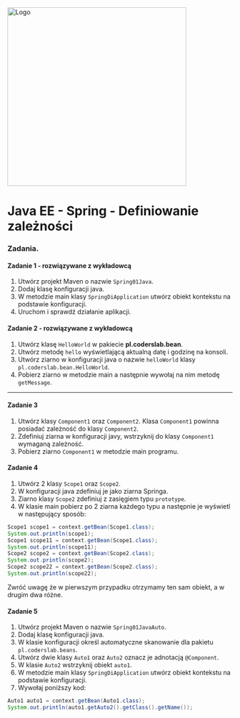 <img alt="Logo" src="http://coderslab.pl/svg/logo-coderslab.svg" width="400">

# Java EE  - Spring - Definiowanie zależności

### Zadania.


#### Zadanie 1 - rozwiązywane z wykładowcą

1. Utwórz projekt Maven o nazwie `Spring01Java`.
1. Dodaj klasę konfiguracji java.
2. W metodzie main klasy `SpringDiApplication` utwórz obiekt kontekstu na podstawie konfiguracji.
3. Uruchom i sprawdź działanie aplikacji.


#### Zadanie 2 - rozwiązywane z wykładowcą

1. Utwórz klasę `HelloWorld` w pakiecie **pl.coderslab.bean**.
2. Utwórz metodę `hello` wyświetlającą aktualną datę i godzinę na konsoli.
3. Utwórz ziarno w konfiguracji java o nazwie `helloWorld` klasy `pl.coderslab.bean.HelloWorld`.
4. Pobierz ziarno w metodzie main a następnie wywołaj na nim metodę `getMessage`.

-------------------------------------------------------------------------------


#### Zadanie 3
1. Utwórz klasy `Component1` oraz `Component2`. Klasa `Component1` powinna posiadać zależność do klasy `Component2`.
2. Zdefiniuj ziarna w konfiguracji javy, wstrzyknij do klasy `Component1` wymaganą zależność.
3. Pobierz ziarno `Component1` w metodzie main programu.

#### Zadanie 4
1. Utwórz 2 klasy `Scope1` oraz `Scope2`.
2. W konfiguracji java zdefiniuj je jako ziarna Springa.
3. Ziarno klasy `Scope2` zdefiniuj z zasięgiem typu `prototype`.
4. W klasie main pobierz po 2 ziarna każdego typu a następnie je wyświetl w następujący sposób:
````java
Scope1 scope1 = context.getBean(Scope1.class);
System.out.println(scope1);
Scope1 scope11 = context.getBean(Scope1.class);
System.out.println(scope11);
Scope2 scope2 = context.getBean(Scope2.class);
System.out.println(scope2);
Scope2 scope22 = context.getBean(Scope2.class);
System.out.println(scope22);

````
Zwróć uwagę że w pierwszym przypadku otrzymamy ten sam obiekt, a w drugim dwa różne.

#### Zadanie 5
1. Utwórz projekt Maven o nazwie `Spring01JavaAuto`.
2. Dodaj klasę konfiguracji java.
3. W klasie konfiguracji określ automatyczne skanowanie dla pakietu `pl.coderslab.beans`.
4. Utwórz dwie klasy `Auto1` oraz `Auto2` oznacz je adnotacją `@Component`.
5. W klasie `Auto2` wstrzyknij obiekt `auto1`.
6. W metodzie main klasy `SpringDiApplication` utwórz obiekt kontekstu na podstawie konfiguracji.
7. Wywołaj poniższy kod:
````java
Auto1 auto1 = context.getBean(Auto1.class);
System.out.println(auto1.getAuto2().getClass().getName());
````
